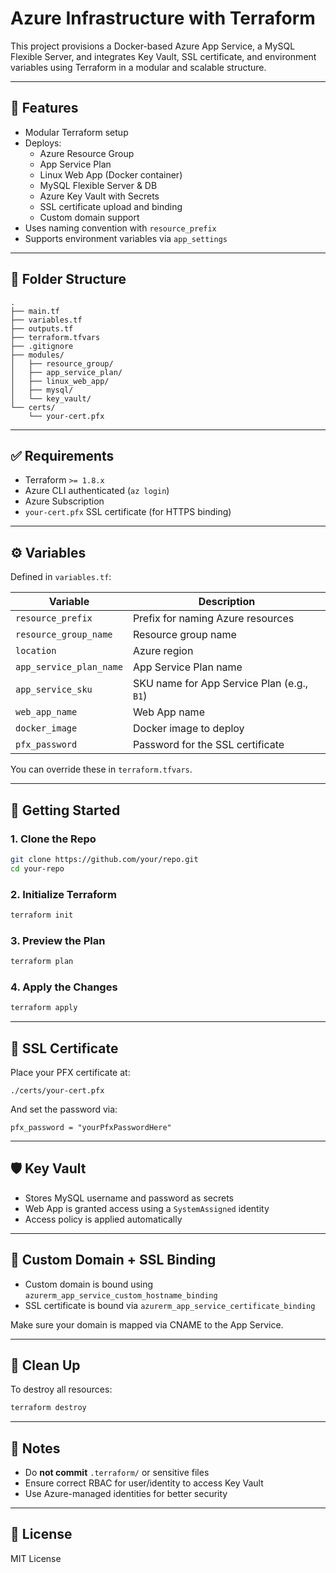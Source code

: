 # Azure Infrastructure with Terraform

This project provisions a Docker-based Azure App Service, a MySQL Flexible Server, and integrates Key Vault, SSL certificate, and environment variables using Terraform in a modular and scalable structure.

---

## 🔧 Features

- Modular Terraform setup
- Deploys:
  - Azure Resource Group
  - App Service Plan
  - Linux Web App (Docker container)
  - MySQL Flexible Server & DB
  - Azure Key Vault with Secrets
  - SSL certificate upload and binding
  - Custom domain support
- Uses naming convention with `resource_prefix`
- Supports environment variables via `app_settings`

---

## 📁 Folder Structure

```text
.
├── main.tf
├── variables.tf
├── outputs.tf
├── terraform.tfvars
├── .gitignore
├── modules/
│   ├── resource_group/
│   ├── app_service_plan/
│   ├── linux_web_app/
│   ├── mysql/
│   └── key_vault/
└── certs/
    └── your-cert.pfx
```

---

## ✅ Requirements

- Terraform `>= 1.8.x`
- Azure CLI authenticated (`az login`)
- Azure Subscription
- `your-cert.pfx` SSL certificate (for HTTPS binding)

---

## ⚙️ Variables

Defined in `variables.tf`:

| Variable                | Description                                |
| ----------------------- | ------------------------------------------ |
| `resource_prefix`       | Prefix for naming Azure resources          |
| `resource_group_name`   | Resource group name                        |
| `location`              | Azure region                               |
| `app_service_plan_name` | App Service Plan name                      |
| `app_service_sku`       | SKU name for App Service Plan (e.g., `B1`) |
| `web_app_name`          | Web App name                               |
| `docker_image`          | Docker image to deploy                     |
| `pfx_password`          | Password for the SSL certificate           |

You can override these in `terraform.tfvars`.

---

## 🚀 Getting Started

### 1. Clone the Repo

```bash
git clone https://github.com/your/repo.git
cd your-repo
```

### 2. Initialize Terraform

```bash
terraform init
```

### 3. Preview the Plan

```bash
terraform plan
```

### 4. Apply the Changes

```bash
terraform apply
```

---

## 🔐 SSL Certificate

Place your PFX certificate at:

```
./certs/your-cert.pfx
```

And set the password via:

```hcl
pfx_password = "yourPfxPasswordHere"
```

---

## 🛡️ Key Vault

- Stores MySQL username and password as secrets
- Web App is granted access using a `SystemAssigned` identity
- Access policy is applied automatically

---

## 🧹 Custom Domain + SSL Binding

- Custom domain is bound using `azurerm_app_service_custom_hostname_binding`
- SSL certificate is bound via `azurerm_app_service_certificate_binding`

Make sure your domain is mapped via CNAME to the App Service.

---

## 🩼 Clean Up

To destroy all resources:

```bash
terraform destroy
```

---

## 📝 Notes

- Do **not commit** `.terraform/` or sensitive files
- Ensure correct RBAC for user/identity to access Key Vault
- Use Azure-managed identities for better security

---

## 📜 License

MIT License

